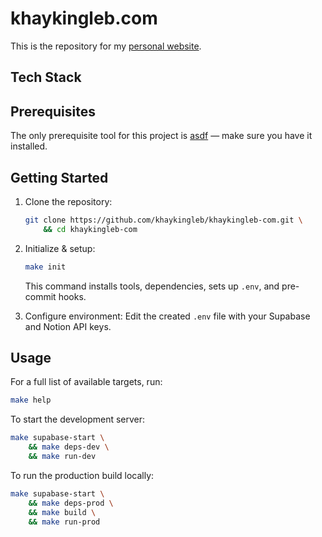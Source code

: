 # khaykingleb.com

This is the repository for my [personal website](https://khaykingleb.com).

## Tech Stack

## Prerequisites
The only prerequisite tool for this project is [asdf](https://asdf-vm.com/) — make sure you have it installed.

## Getting Started

1.  Clone the repository:
    ```bash
    git clone https://github.com/khaykingleb/khaykingleb-com.git \
        && cd khaykingleb-com
    ```

2.  Initialize & setup:
    ```bash
    make init
    ```

    This command installs tools, dependencies, sets up `.env`, and pre-commit hooks.

3.  Configure environment:
    Edit the created `.env` file with your Supabase and Notion API keys.


## Usage

For a full list of available targets, run:

```bash
make help
```

To start the development server:

```bash
make supabase-start \
    && make deps-dev \
    && make run-dev
```

To run the production build locally:

```bash
make supabase-start \
    && make deps-prod \
    && make build \
    && make run-prod
```
